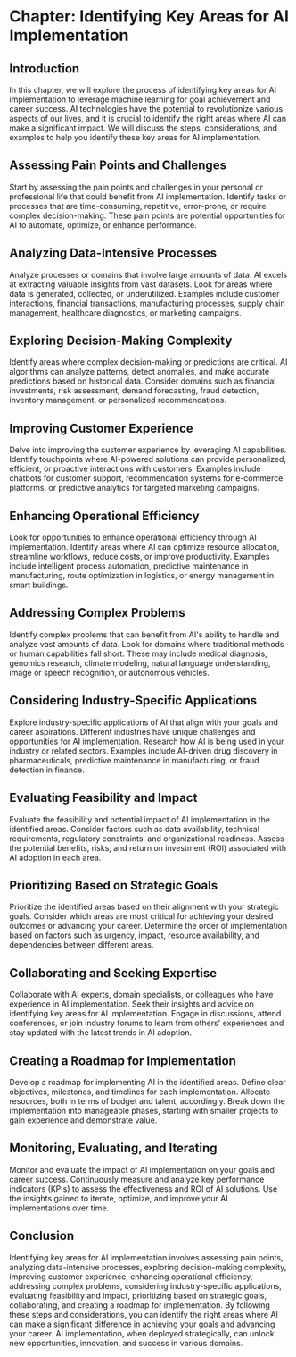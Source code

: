 Chapter: Identifying Key Areas for AI Implementation
====================================================

Introduction
------------

In this chapter, we will explore the process of identifying key areas for AI implementation to leverage machine learning for goal achievement and career success. AI technologies have the potential to revolutionize various aspects of our lives, and it is crucial to identify the right areas where AI can make a significant impact. We will discuss the steps, considerations, and examples to help you identify these key areas for AI implementation.

Assessing Pain Points and Challenges
------------------------------------

Start by assessing the pain points and challenges in your personal or professional life that could benefit from AI implementation. Identify tasks or processes that are time-consuming, repetitive, error-prone, or require complex decision-making. These pain points are potential opportunities for AI to automate, optimize, or enhance performance.

Analyzing Data-Intensive Processes
----------------------------------

Analyze processes or domains that involve large amounts of data. AI excels at extracting valuable insights from vast datasets. Look for areas where data is generated, collected, or underutilized. Examples include customer interactions, financial transactions, manufacturing processes, supply chain management, healthcare diagnostics, or marketing campaigns.

Exploring Decision-Making Complexity
------------------------------------

Identify areas where complex decision-making or predictions are critical. AI algorithms can analyze patterns, detect anomalies, and make accurate predictions based on historical data. Consider domains such as financial investments, risk assessment, demand forecasting, fraud detection, inventory management, or personalized recommendations.

Improving Customer Experience
-----------------------------

Delve into improving the customer experience by leveraging AI capabilities. Identify touchpoints where AI-powered solutions can provide personalized, efficient, or proactive interactions with customers. Examples include chatbots for customer support, recommendation systems for e-commerce platforms, or predictive analytics for targeted marketing campaigns.

Enhancing Operational Efficiency
--------------------------------

Look for opportunities to enhance operational efficiency through AI implementation. Identify areas where AI can optimize resource allocation, streamline workflows, reduce costs, or improve productivity. Examples include intelligent process automation, predictive maintenance in manufacturing, route optimization in logistics, or energy management in smart buildings.

Addressing Complex Problems
---------------------------

Identify complex problems that can benefit from AI's ability to handle and analyze vast amounts of data. Look for domains where traditional methods or human capabilities fall short. These may include medical diagnosis, genomics research, climate modeling, natural language understanding, image or speech recognition, or autonomous vehicles.

Considering Industry-Specific Applications
------------------------------------------

Explore industry-specific applications of AI that align with your goals and career aspirations. Different industries have unique challenges and opportunities for AI implementation. Research how AI is being used in your industry or related sectors. Examples include AI-driven drug discovery in pharmaceuticals, predictive maintenance in manufacturing, or fraud detection in finance.

Evaluating Feasibility and Impact
---------------------------------

Evaluate the feasibility and potential impact of AI implementation in the identified areas. Consider factors such as data availability, technical requirements, regulatory constraints, and organizational readiness. Assess the potential benefits, risks, and return on investment (ROI) associated with AI adoption in each area.

Prioritizing Based on Strategic Goals
-------------------------------------

Prioritize the identified areas based on their alignment with your strategic goals. Consider which areas are most critical for achieving your desired outcomes or advancing your career. Determine the order of implementation based on factors such as urgency, impact, resource availability, and dependencies between different areas.

Collaborating and Seeking Expertise
-----------------------------------

Collaborate with AI experts, domain specialists, or colleagues who have experience in AI implementation. Seek their insights and advice on identifying key areas for AI implementation. Engage in discussions, attend conferences, or join industry forums to learn from others' experiences and stay updated with the latest trends in AI adoption.

Creating a Roadmap for Implementation
-------------------------------------

Develop a roadmap for implementing AI in the identified areas. Define clear objectives, milestones, and timelines for each implementation. Allocate resources, both in terms of budget and talent, accordingly. Break down the implementation into manageable phases, starting with smaller projects to gain experience and demonstrate value.

Monitoring, Evaluating, and Iterating
-------------------------------------

Monitor and evaluate the impact of AI implementation on your goals and career success. Continuously measure and analyze key performance indicators (KPIs) to assess the effectiveness and ROI of AI solutions. Use the insights gained to iterate, optimize, and improve your AI implementations over time.

Conclusion
----------

Identifying key areas for AI implementation involves assessing pain points, analyzing data-intensive processes, exploring decision-making complexity, improving customer experience, enhancing operational efficiency, addressing complex problems, considering industry-specific applications, evaluating feasibility and impact, prioritizing based on strategic goals, collaborating, and creating a roadmap for implementation. By following these steps and considerations, you can identify the right areas where AI can make a significant difference in achieving your goals and advancing your career. AI implementation, when deployed strategically, can unlock new opportunities, innovation, and success in various domains.
